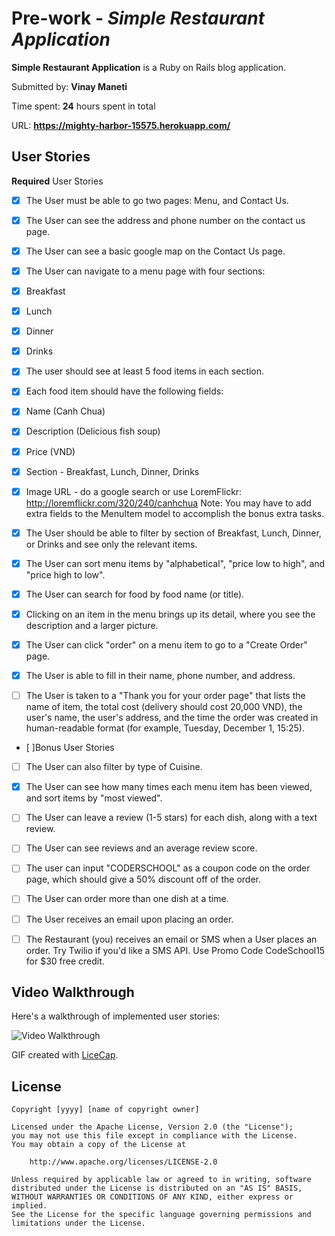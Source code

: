 # Pre-work - *Simple Restaurant Application*

**Simple Restaurant Application** is a Ruby on Rails blog application.

Submitted by: **Vinay Maneti**

Time spent: **24** hours spent in total

URL: **https://mighty-harbor-15575.herokuapp.com/**

## User Stories

**Required** User Stories

* [x] The User must be able to go two pages: Menu, and Contact Us.
* [x] The User can see the address and phone number on the contact us page.
* [x] The User can see a basic google map on the Contact Us page.
* [x] The User can navigate to a menu page with four sections:

* [x] Breakfast
* [x] Lunch
* [x] Dinner
* [x] Drinks
* [x] The user should see at least 5 food items in each section.

* [x] Each food item should have the following fields:

* [x] Name (Canh Chua)
* [x] Description (Delicious fish soup)
* [x] Price (VND)
* [x] Section - Breakfast, Lunch, Dinner, Drinks
* [x] Image URL - do a google search or use LoremFlickr: http://loremflickr.com/320/240/canhchua
Note: You may have to add extra fields to the MenuItem model to accomplish the bonus extra tasks.

* [x] The User should be able to filter by section of Breakfast, Lunch, Dinner, or Drinks and see only the relevant items.
* [x] The User can sort menu items by "alphabetical", "price low to high", and "price high to low".
* [x] The User can search for food by food name (or title).

* [x] Clicking on an item in the menu brings up its detail, where you see the description and a larger picture.

* [x] The User can click "order" on a menu item to go to a "Create Order" page.

* [x] The User is able to fill in their name, phone number, and address.

* [ ] The User is taken to a "Thank you for your order page" that lists the name of item, the total cost (delivery should cost 20,000 VND), the user's name, the user's address, and the time the order was created in human-readable format (for example, Tuesday, December 1, 15:25).

* [ ]Bonus User Stories

* [ ] The User can also filter by type of Cuisine.
* [x] The User can see how many times each menu item has been viewed, and sort items by "most viewed".
* [ ] The User can leave a review (1-5 stars) for each dish, along with a text review.
* [ ] The User can see reviews and an average review score.
* [ ] The user can input "CODERSCHOOL" as a coupon code on the order page, which should give a 50% discount off of the order.
* [ ] The User can order more than one dish at a time.
* [ ] The User receives an email upon placing an order.
* [ ] The Restaurant (you) receives an email or SMS when a User places an order. Try Twilio if you'd like a SMS API. Use Promo Code CodeSchool15 for $30 free credit.


## Video Walkthrough 

Here's a walkthrough of implemented user stories:

![Video Walkthrough](blog_gif_1.gif)

GIF created with [LiceCap](http://www.cockos.com/licecap/).

## License

    Copyright [yyyy] [name of copyright owner]

    Licensed under the Apache License, Version 2.0 (the "License");
    you may not use this file except in compliance with the License.
    You may obtain a copy of the License at

        http://www.apache.org/licenses/LICENSE-2.0

    Unless required by applicable law or agreed to in writing, software
    distributed under the License is distributed on an "AS IS" BASIS,
    WITHOUT WARRANTIES OR CONDITIONS OF ANY KIND, either express or implied.
    See the License for the specific language governing permissions and
    limitations under the License.